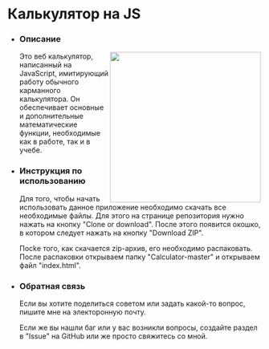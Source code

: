 <h1>Калькулятор на JS</h1>
<nav>
  <ul>
    <li>
      <h3>Описание</h3>
      <img src="https://user-images.githubusercontent.com/37180024/50373589-72566580-05f2-11e9-81f0-301241d3795b.jpg" align="right" width="300">
      <p align="left">Это веб калькулятор, написанный на JavaScript, имитирующий работу обычного карманного калькулятора. Он обеспечивает основные и дополнительные математические функции, необходимые как в работе, так и в учебе.</p>
      <li>
        <h3>Инструкция по использованию</h3>
        <p>Для того, чтобы начать использовать данное приложение необходимо скачать все необходимые файлы. Для этого на странице репозитория нужно нажать на кнопку "Clone or download". После этого появится окошко, в котором следует нажать на кнопку "Download ZIP".</p>
        <p>Посkе того, как скачается zip-архив, его необходимо распаковать. После распаковки открываем папку "Calculator-master" и открываем файл "index.html".
          <li>
            <h3>Обратная связь</h3>
            <p>Если вы хотите поделиться советом или задать какой-то вопрос, пишите мне на электоронную почту.</p>
            <p>Если же вы нашли баг или у вас возникли вопросы, создайте раздел в "Issue" на GitHub или же просто свяжитесь со мной.</p>
     </ul>
</nav>
